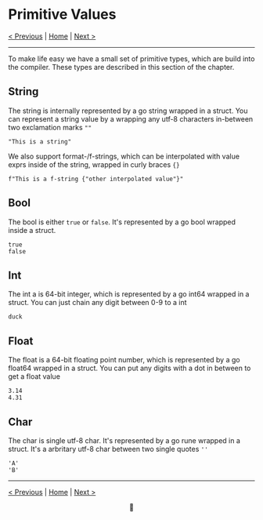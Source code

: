 # Primitive Values

[< Previous](003-foundation-intro.md) | [Home](README.md) | [Next >](005-foundation-variables.md)

---

To make life easy we have a small set of primitive types, which are build into the compiler.
These types are described in this section of the chapter.

## String
The string is internally represented by a go string wrapped in a struct. You can represent a string value by a wrapping any utf-8 characters in-between two exclamation marks `""`
```duck
"This is a string"
```

We also support format-/f-strings, which can be interpolated with value exprs inside of the string, wrapped in curly braces `{}`
```duck
f"This is a f-string {"other interpolated value"}"
```

## Bool
The bool is either `true` or `false`. It's represented by a go bool wrapped inside a struct.
```duck
true
false
```

## Int
The int a is 64-bit integer, which is represented by a go int64 wrapped in a struct. You can just chain any digit between 0-9 to a int
```duck
duck
```

## Float
The float is a 64-bit floating point number, which is represented by a go float64 wrapped in a struct. You can put any digits with a dot in between to get a float value
```
3.14
4.31
```

## Char
The char is single utf-8 char. It's represented by a go rune wrapped in a struct. It's a arbritary utf-8 char between two single quotes `''`
```duck
'A'
'B'
```

---

[< Previous](003-foundation-intro.md) | [Home](README.md) | [Next >](005-foundation-variables.md)

<div align="center">🦆</div>
